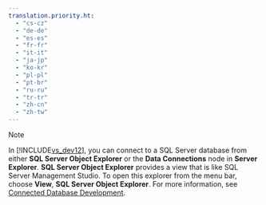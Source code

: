 ```yaml
---
translation.priority.ht: 
  - "cs-cz"
  - "de-de"
  - "es-es"
  - "fr-fr"
  - "it-it"
  - "ja-jp"
  - "ko-kr"
  - "pl-pl"
  - "pt-br"
  - "ru-ru"
  - "tr-tr"
  - "zh-cn"
  - "zh-tw"
---
```

> [!NOTE]
>  In [!INCLUDE[vs_dev12](../../extensibility/includes/vs_dev12_md.md)], you can connect to a SQL Server database from either **SQL Server Object Explorer** or the **Data Connections** node in **Server Explorer**. **SQL Server Object Explorer** provides a view that is like SQL Server Management Studio. To open this explorer from the menu bar, choose **View**, **SQL Server Object Explorer**. For more information, see [Connected Database Development](http://go.microsoft.com/fwlink/?LinkId=233646).